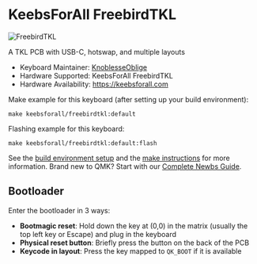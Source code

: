# KeebsForAll FreebirdTKL

![FreebirdTKL](https://i.imgur.com/GnY639m.png)

A TKL PCB with USB-C, hotswap, and multiple layouts

* Keyboard Maintainer: [KnoblesseOblige](https://github.com/KnoblesseOblige)
* Hardware Supported: KeebsForAll FreebirdTKL
* Hardware Availability: https://keebsforall.com

Make example for this keyboard (after setting up your build environment):

    make keebsforall/freebirdtkl:default

Flashing example for this keyboard:

    make keebsforall/freebirdtkl:default:flash

See the [build environment setup](https://docs.qmk.fm/#/getting_started_build_tools) and the [make instructions](https://docs.qmk.fm/#/getting_started_make_guide) for more information. Brand new to QMK? Start with our [Complete Newbs Guide](https://docs.qmk.fm/#/newbs).

## Bootloader

Enter the bootloader in 3 ways:

* **Bootmagic reset**: Hold down the key at (0,0) in the matrix (usually the top left key or Escape) and plug in the keyboard
* **Physical reset button**: Briefly press the button on the back of the PCB
* **Keycode in layout**: Press the key mapped to `QK_BOOT` if it is available
